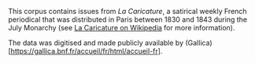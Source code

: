 This corpus contains issues from *La Caricature*, a satirical weekly French periodical that was distributed in Paris between 1830 and 1843 during the July Monarchy (see [La Caricature on Wikipedia](https://en.wikipedia.org/wiki/La_Caricature_(1830%E2%80%931843)) for more information).

The data was digitised and made publicly available by (Gallica)[https://gallica.bnf.fr/accueil/fr/html/accueil-fr].
